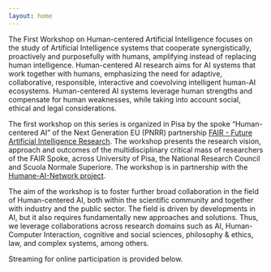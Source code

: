 ```yaml
---
layout: home
---
```

The First Workshop on Human-centered Artificial Intelligence focuses on the study of Artificial Intelligence systems that cooperate synergistically, proactively and purposefully with humans, amplifying instead of replacing human intelligence. Human-centered AI research aims for AI systems that work together with humans, emphasizing the need for adaptive, collaborative, responsible, interactive and coevolving intelligent human-AI ecosystems. Human-centered AI systems leverage human strengths and compensate for human weaknesses, while taking into account social, ethical and legal considerations.



The first workshop on this series is organized in Pisa by the spoke “Human-centered AI” of the Next Generation EU (PNRR) partnership [FAIR - Future Artificial Intelligence Research](https://future-ai-research.it/). The workshop presents the research vision, approach and outcomes of the multidisciplinary critical mass of researchers of the FAIR Spoke, across University of Pisa, the National Research Council and Scuola Normale Superiore. The workshop is in partnership with the [Humane-AI-Network project](https://www.humane-ai.eu/ ).


The aim of the workshop is to foster further broad collaboration in the field of Human-centered AI, both within the scientific community and together with industry and the public sector.
The field is driven by developments in AI, but it also requires fundamentally new approaches and solutions. Thus, we leverage collaborations across research domains such as AI, Human-Computer Interaction, cognitive and social sciences, philosophy & ethics, law, and complex systems, among others.


<p id="registration">
Streaming for online participation is provided below.
</p>
